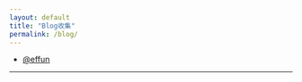 ```yaml
---
layout: default
title: "Blog收集"
permalink: /blog/
---
```


- [@effun](https://effun.xyz/)







---
